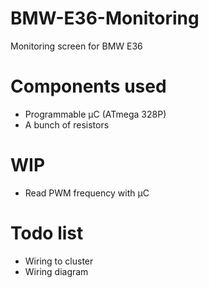 # BMW-E36-Monitoring

Monitoring screen for BMW E36

# Components used
- Programmable µC (ATmega 328P)
- A bunch of resistors

# WIP
- Read PWM frequency with µC

# Todo list
- Wiring to cluster
- Wiring diagram